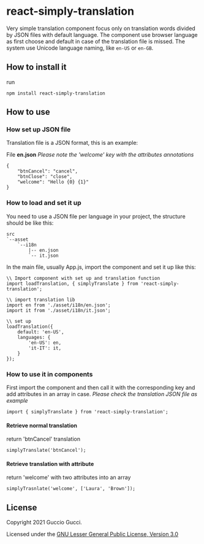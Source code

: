 # react-simply-translation

Very simple translation component focus only on translation words divided by JSON files with default language. 
The component use browser language as first choose and default in case of the translation file is missed.
The system use Unicode language naming, like `en-US` or `en-GB`.
## How to install it

run
```
npm install react-simply-translation
```
## How to use

### How set up JSON file

Translation file is a JSON format, this is an example:


File **en.json**
*Please note the 'welcome' key with the attributes annotations*
```
{
    "btnCancel": "cancel",
    "btnClose": "close",
    "welcome": "Hello {0} {1}"
}
```

### How to load and set it up

You need to use a JSON file per language in your project, the structure should be like this:

```
src
`--asset
    `--i18n
        |-- en.json
        `-- it.json
```


In the main file, usually App.js, import the component and set it up like this:

```
\\ Import component with set up and translation function
import loadTranslation, { simplyTranslate } from 'react-simply-translation';

\\ import translation lib
import en from './asset/i18n/en.json';
import it from './asset/i18n/it.json';

\\ set up
loadTranslation({
    default: 'en-US',
    languages: {
        'en-US': en,
        'it-IT': it,
    }
});
```

### How to use it in components

First import the component and then call it with the corresponding key and add attributes in an array in case.
*Please check the translation JSON file as example*

```
import { simplyTranslate } from 'react-simply-translation';
```

#### Retrieve normal translation
return 'btnCancel' translation
```
simplyTranslate('btnCancel');

```

#### Retrieve translation with attribute
return 'welcome' with two attributes into an array
```
simplyTrasnlate('welcome', ['Laura', 'Brown']);
```
## License

Copyright 2021 Guccio Gucci.

Licensed under the [GNU Lesser General Public License, Version 3.0](http://www.gnu.org/licenses/lgpl.txt)